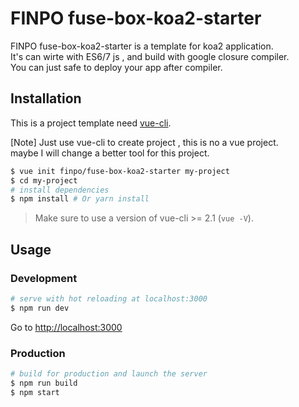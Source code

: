 # FINPO fuse-box-koa2-starter

FINPO fuse-box-koa2-starter is a template for koa2 application.  
It's can wirte with ES6/7 js , and build with google closure compiler.  
You can just safe to deploy your app after compiler.

## Installation

This is a project template need [vue-cli](https://github.com/vuejs/vue-cli).

[Note] Just use vue-cli to create project , this is no a vue project.  
maybe I will change a better tool for this project.

``` bash
$ vue init finpo/fuse-box-koa2-starter my-project  
$ cd my-project                     
# install dependencies
$ npm install # Or yarn install
```

> Make sure to use a version of vue-cli >= 2.1 (`vue -V`).

## Usage

### Development

``` bash
# serve with hot reloading at localhost:3000
$ npm run dev
```

Go to [http://localhost:3000](http://localhost:3000)

### Production

``` bash
# build for production and launch the server
$ npm run build
$ npm start
```

